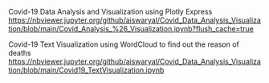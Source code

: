 Covid-19 Data Analysis and Visualization using Plotly Express 
https://nbviewer.jupyter.org/github/aiswaryal/Covid_Data_Analysis_Visualization/blob/main/Covid_Analysis_%26_Visualization.ipynb?flush_cache=true

Covid-19 Text Visualization using WordCloud to find out the reason of deaths
https://nbviewer.jupyter.org/github/aiswaryal/Covid_Data_Analysis_Visualization/blob/main/Covid19_TextVisualization.ipynb
